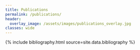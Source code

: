 ```yaml
---
title: Publications
permalink: /publications/
header:
  overlay_image: /assets/images/publications_overlay.jpg
classes: wide
--- 
```

{% include bibliography.html source=site.data.bibliography %} 
